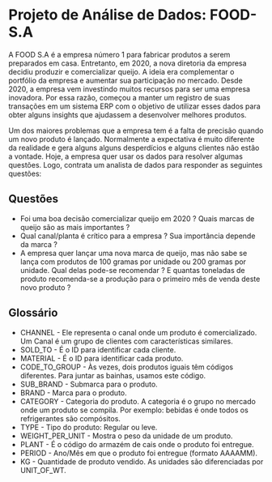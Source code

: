 # Projeto de Análise de Dados: FOOD-S.A

A FOOD S.A é a empresa número 1 para fabricar produtos a serem preparados em casa. Entretanto, em 2020, a nova diretoria da empresa decidiu produzir e comercializar queijo. A ideia era complementar o portfólio da empresa e aumentar sua participação no mercado. Desde 2020, a empresa vem investindo muitos recursos para ser uma empresa inovadora. Por essa razão, começou a manter um registro de suas transações em um sistema ERP com o objetivo de utilizar esses dados para obter alguns insights que ajudassem a desenvolver melhores produtos.

Um dos maiores problemas que a empresa tem é a falta de precisão quando um novo produto é lançado. Normalmente a expectativa é muito diferente da realidade e gera alguns alguns desperdícios e alguns clientes não estão a vontade. Hoje, a empresa quer usar os dados para resolver algumas questões. Logo, contrata um analista de dados para responder as seguintes questões:

## Questões

- Foi uma boa decisão comercializar queijo em 2020 ? Quais marcas de queijo são as mais importantes ?
- Qual canal/planta é crítico para a empresa ? Sua importância depende da marca ?
- A empresa quer lançar uma nova marca de queijo, mas não sabe se lança com produtos de 100 gramas por unidade ou 200 gramas por unidade. Qual delas pode-se recomendar ? E quantas toneladas de produto recomenda-se a produção para o primeiro mês de venda deste novo produto ?

## Glossário

- CHANNEL - Ele representa o canal onde um produto é comercializado. Um Canal é um grupo de clientes com características similares.
- SOLD_TO - É o ID para identificar cada cliente.
- MATERIAL - É o ID para identificar cada produto.
- CODE_TO_GROUP - Às vezes, dois produtos iguais têm códigos diferentes. Para juntar as bainhas, usamos este código.
- SUB_BRAND - Submarca para o produto.
- BRAND - Marca para o produto.
- CATEGORY - Categoria do produto. A categoria é o grupo no mercado onde um produto se compila. Por exemplo: bebidas é onde todos os refrigerantes são compósitos.
- TYPE - Tipo do produto: Regular ou leve.
- WEIGHT_PER_UNIT - Mostra o peso da unidade de um produto.
- PLANT - É o código do armazém de cais onde o produto foi entregue.
- PERIOD - Ano/Mês em que o produto foi entregue (formato AAAAMM).
- KG - Quantidade de produto vendido. As unidades são diferenciadas por UNIT_OF_WT.	
